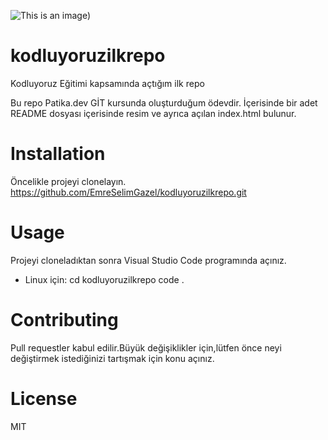 ![This is an image](..%5C..%5CEkran%20Al%C4%B1nt%C4%B1s%C4%B1.PNG))
# kodluyoruzilkrepo
Kodluyoruz Eğitimi kapsamında açtığım ilk repo

Bu repo Patika.dev GİT kursunda oluşturduğum ödevdir. İçerisinde bir adet README dosyası içerisinde resim ve ayrıca açılan 
index.html bulunur.

# Installation
Öncelikle projeyi clonelayın.
https://github.com/EmreSelimGazel/kodluyoruzilkrepo.git

# Usage
Projeyi cloneladıktan sonra Visual Studio Code programında açınız.
- Linux için:
cd kodluyoruzilkrepo
code .

# Contributing
Pull requestler kabul edilir.Büyük değişiklikler için,lütfen önce neyi değiştirmek istediğinizi tartışmak için konu açınız.

# License
MIT

